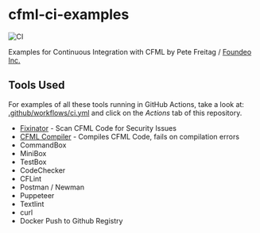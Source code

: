 # cfml-ci-examples

![CI](https://github.com/foundeo/cfml-ci-examples/workflows/CI/badge.svg)

Examples for Continuous Integration with CFML by Pete Freitag / [Foundeo Inc.](https://foundeo.com/)

## Tools Used 

For examples of all these tools running in GitHub Actions, take a look at: [.github/workflows/ci.yml](.github/workflows/ci.yml) and click on the _Actions_ tab of this repository.

* [Fixinator](https://fixinator.app/) - Scan CFML Code for Security Issues
* [CFML Compiler](https://github.com/foundeo/cfml-compiler) - Compiles CFML Code, fails on compilation errors
* CommandBox
* MiniBox
* TestBox
* CodeChecker
* CFLint
* Postman / Newman
* Puppeteer
* Textlint
* curl
* Docker Push to Github Registry
